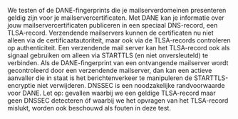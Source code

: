 We testen of de DANE-fingerprints die je mailserverdomeinen presenteren geldig zijn voor je mailservercertificaten. Met DANE kan je informatie over jouw mailservercertificaten publiceren in een speciaal DNS-record, een TLSA-record. Verzendende mailservers kunnen de  certificaten nu niet alleen via de certificaatautoriteit, maar ook via de TLSA-records controleren op authenticiteit. Een verzendende mail server kan het TLSA-record ook als signaal gebruiken om alleen via STARTTLS (en niet onversleuteld) te verbinden. Als de DANE-fingerprint van een ontvangende mailserver wordt gecontroleerd door een verzendende mailserver, dan kan een actieve aanvaller die in staat is het berichtenverkeer te manipuleren de STARTTLS-encryptie niet verwijderen. DNSSEC is een noodzakelijke randvoorwaarde voor DANE. Let op: gevallen waarbij we een geldige TLSA-record maar geen DNSSEC detecteren óf waarbij we het opvragen van het TLSA-record mislukt, worden ook beschouwd als fouten in deze test.

